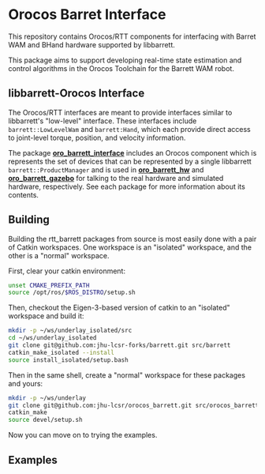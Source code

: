 Orocos Barret Interface
=======================

This repository contains Orocos/RTT components for interfacing with Barret WAM
and BHand hardware supported by libbarrett.

This package aims to support developing real-time state estimation and control
algorithms in the Orocos Toolchain for the Barrett WAM robot.

## libbarrett-Orocos Interface

The Orocos/RTT interfaces are meant to provide interfaces similar to
libbarrett's "low-level" interface. These interfaces include
`barrett::LowLevelWam` and `barrett:Hand`, which each provide direct access to
joint-level torque, position, and velocity information.

The package [**oro\_barrett\_interface**](oro_barrett_interface) includes an
Orocos component which is represents the set of devices that can be represented
by a single libbarrett `barrett::ProductManager` and is used in
[**oro\_barrett\_hw**](oro_barrett_hw) and
[**oro\_barrett\_gazebo**](oro_barrett_gazebo) for talking to the real hardware
and simulated hardware, respectively. See each package for more information
about its contents.

## Building

Building the rtt\_barrett packages from source is most easily done with a pair
of Catkin workspaces. One workspace is an "isolated" workspace, and the other is
a "normal" workspace.

First, clear your catkin environment:
```bash
unset CMAKE_PREFIX_PATH
source /opt/ros/$ROS_DISTRO/setup.sh
```

Then, checkout the Eigen-3-based version of catkin to an "isolated" workspace
and build it:
```bash
mkdir -p ~/ws/underlay_isolated/src
cd ~/ws/underlay_isolated
git clone git@github.com:jhu-lcsr-forks/barrett.git src/barrett
catkin_make_isolated --install
source install_isolated/setup.bash
```

Then in the same shell, create a "normal" workspace for these packages and yours:
```bash
mkdir -p ~/ws/underlay
git clone git@github.com:jhu-lcsr/orocos_barrett.git src/orocos_barrett
catkin_make
source devel/setup.sh
```

Now you can move on to trying the examples.

## Examples


